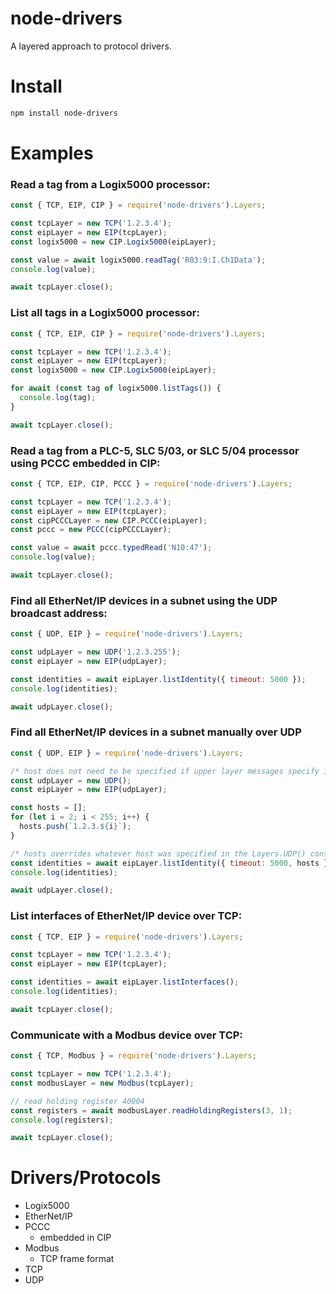 # node-drivers

A layered approach to protocol drivers.

# Install

```sh
npm install node-drivers
```

# Examples

### Read a tag from a Logix5000 processor:

```javascript
const { TCP, EIP, CIP } = require('node-drivers').Layers;

const tcpLayer = new TCP('1.2.3.4');
const eipLayer = new EIP(tcpLayer);
const logix5000 = new CIP.Logix5000(eipLayer);

const value = await logix5000.readTag('R03:9:I.Ch1Data');
console.log(value);

await tcpLayer.close();
```

### List all tags in a Logix5000 processor:

```javascript
const { TCP, EIP, CIP } = require('node-drivers').Layers;

const tcpLayer = new TCP('1.2.3.4');
const eipLayer = new EIP(tcpLayer);
const logix5000 = new CIP.Logix5000(eipLayer);

for await (const tag of logix5000.listTags()) {
  console.log(tag);
}

await tcpLayer.close();
```

### Read a tag from a PLC-5, SLC 5/03, or SLC 5/04 processor using PCCC embedded in CIP:

```javascript
const { TCP, EIP, CIP, PCCC } = require('node-drivers').Layers;

const tcpLayer = new TCP('1.2.3.4');
const eipLayer = new EIP(tcpLayer);
const cipPCCCLayer = new CIP.PCCC(eipLayer);
const pccc = new PCCC(cipPCCCLayer);

const value = await pccc.typedRead('N10:47');
console.log(value);

await tcpLayer.close();
```

### Find all EtherNet/IP devices in a subnet using the UDP broadcast address:

```javascript
const { UDP, EIP } = require('node-drivers').Layers;

const udpLayer = new UDP('1.2.3.255');
const eipLayer = new EIP(udpLayer);

const identities = await eipLayer.listIdentity({ timeout: 5000 });
console.log(identities);

await udpLayer.close();
```


### Find all EtherNet/IP devices in a subnet manually over UDP

```javascript
const { UDP, EIP } = require('node-drivers').Layers;

/* host does not need to be specified if upper layer messages specify it */
const udpLayer = new UDP();
const eipLayer = new EIP(udpLayer);

const hosts = [];
for (let i = 2; i < 255; i++) {
  hosts.push(`1.2.3.${i}`);
}

/* hosts overrides whatever host was specified in the Layers.UDP() constructor */
const identities = await eipLayer.listIdentity({ timeout: 5000, hosts });
console.log(identities);

await udpLayer.close();
```


### List interfaces of EtherNet/IP device over TCP:

```javascript
const { TCP, EIP } = require('node-drivers').Layers;

const tcpLayer = new TCP('1.2.3.4');
const eipLayer = new EIP(tcpLayer);

const identities = await eipLayer.listInterfaces();
console.log(identities);

await tcpLayer.close();
```

### Communicate with a Modbus device over TCP:

```javascript
const { TCP, Modbus } = require('node-drivers').Layers;

const tcpLayer = new TCP('1.2.3.4');
const modbusLayer = new Modbus(tcpLayer);

// read holding register 40004
const registers = await modbusLayer.readHoldingRegisters(3, 1);
console.log(registers);

await tcpLayer.close();
```

# Drivers/Protocols

- Logix5000
- EtherNet/IP
- PCCC
    - embedded in CIP
- Modbus
    - TCP frame format
- TCP
- UDP
